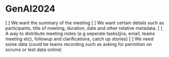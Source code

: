 # GenAI2024

[ ] We want the summary of the meeting 
[ ] We want certain detials such as participants, title of meeting, duration, date and other relative metadata.
[ ] A way to distribute meeting notes (e.g seperate tasks(jira, email, teams meeting etc), followup and clarifications, catch up stories)
[ ] We need some data (could be teams recording such as asking for permition on scrums or test data online)


